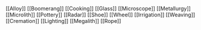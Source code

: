 [[Alloy]]
[[Boomerang]]
[[Cooking]]
[[Glass]]
[[Microscope]]
[[Metallurgy]]
[[Microlith]]
[[Pottery]]
[[Radar]]
[[Shoe]]
[[Wheel]]
[[Irrigation]]
[[Weaving]]
[[Cremation]]
[[Lighting]]
[[Megalith]]
[[Rope]]
